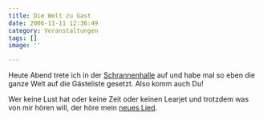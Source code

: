 ```yaml
---
title: Die Welt zu Gast
date: 2006-11-11 12:36:49
category: Veranstaltungen
tags: []
image: ''

---
```


Heute Abend trete ich in der [Schrannenhalle](http://www.schrannenhalle.de/) auf und habe mal so eben die ganze Welt auf die Gästeliste gesetzt. Also komm auch Du!  

  

Wer keine Lust hat oder keine Zeit oder keinen Learjet und trotzdem was von mir hören will, der höre mein [neues Lied](http://www.misantropolis.de/2006/11/ich-bin-so-muede).
